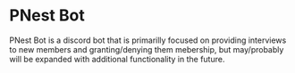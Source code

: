# PNest Bot

PNest Bot is a discord bot that is primarilly focused on providing interviews to new members and granting/denying them mebership, but may/probably will be expanded with additional functionality in the future.


